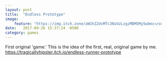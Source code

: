 ```yaml
---
layout: post
title:  "Endless Prototype"
image:
    feature: "https://img.itch.zone/aW1hZ2UvMTc3NzUzLzgzMDM5My5wbmc=/original/QF7F0G.png"
date:   2017-09-26 15:37:24 -0500
category: games
---
```

First original 'game.' This is the idea of the first, real, original game by me.
https://tragicallyhipster.itch.io/endless-runner-prototype